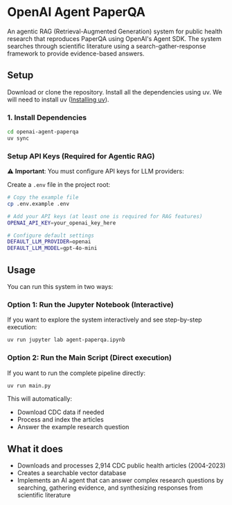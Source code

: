 # OpenAI Agent PaperQA

An agentic RAG (Retrieval-Augmented Generation) system for public health research that reproduces PaperQA using OpenAI's Agent SDK. The system searches through scientific literature using a search-gather-response framework to provide evidence-based answers.

## Setup
Download or clone the repository. Install all the dependencies using uv. We will need to install uv ([Installing uv](https://docs.astral.sh/uv/getting-started/installation/)).


### 1. Install Dependencies
```bash
cd openai-agent-paperqa
uv sync
```
### Setup API Keys (Required for Agentic RAG)

⚠️ **Important**: You must configure API keys for LLM providers:

Create a `.env` file in the project root:

```bash
# Copy the example file
cp .env.example .env

# Add your API keys (at least one is required for RAG features)
OPENAI_API_KEY=your_openai_key_here

# Configure default settings
DEFAULT_LLM_PROVIDER=openai
DEFAULT_LLM_MODEL=gpt-4o-mini
```

## Usage

You can run this system in two ways:

### Option 1: Run the Jupyter Notebook (Interactive)
If you want to explore the system interactively and see step-by-step execution:

```bash
uv run jupyter lab agent-paperqa.ipynb
```

### Option 2: Run the Main Script (Direct execution)
If you want to run the complete pipeline directly:

```bash
uv run main.py
```

This will automatically:
- Download CDC data if needed
- Process and index the articles
- Answer the example research question

## What it does

- Downloads and processes 2,914 CDC public health articles (2004-2023)
- Creates a searchable vector database
- Implements an AI agent that can answer complex research questions by searching, gathering evidence, and synthesizing responses from scientific literature